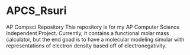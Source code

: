 # APCS_Rsuri
AP Compsci Repository
This repository is for my AP Computer Science Independent Project. Currently, it contains a functional molar mass calculator, but the end goad is to have a molecular modeling simular with representations of electron density based off of electronegativity.
